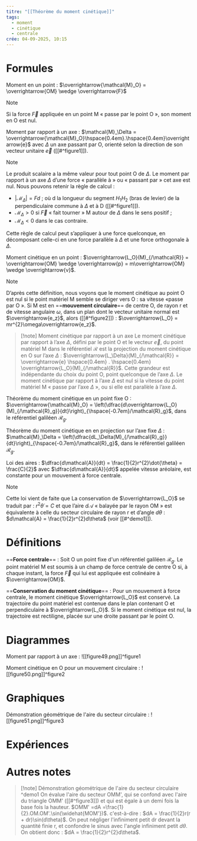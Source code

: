 ```yaml
---
titre: "[[Théorème du moment cinétique]]"
tags:
  - moment
  - cinétique
  - centrale
crée: 04-09-2025, 10:15
---
```

# Formules
Moment en un point : $\overrightarrow{\mathcal{M}_O} = \overrightarrow{OM} \wedge \overrightarrow{F}$
> [!note]
> Si la force $\overrightarrow{F}$ appliquée en un point M « passe par le point O », son moment en O est nul.

Moment par rapport à un axe : $\mathcal{M}_\Delta = \overrightarrow{\mathcal{M}_O}\hspace{0.4em}.\hspace{0.4em}\overrightarrow{e}$  avec $\Delta$ un axe passant par O, orienté selon la direction de son vecteur unitaire $\overrightarrow{e}$ ([[#^figure1]]).
> [!note]
> Le produit scalaire a la même valeur pour tout point O de $\Delta$.
> Le moment par rapport à un axe $\Delta$ d’une force « parallèle à » ou « passant par » cet axe est nul. 
> Nous pouvons retenir la règle de calcul :
> - $|\mathcal{M}_\Delta| = Fd$ ; où d la longueur du segment $H_1H_2$ (bras de levier) de la perpendiculaire commune à $\Delta$ et à D ([[#^figure1]]).
> - $\mathcal{M}_\Delta > 0$ si $\overrightarrow{F}$ « fait tourner » M autour de $\Delta$ dans le sens positif ;
> - $\mathcal{M}_\Delta < 0$ dans le cas contraire.
> 
> Cette règle de calcul peut s’appliquer à une force quelconque, en décomposant celle-ci en une force parallèle à $\Delta$ et une force orthogonale à $\Delta$.

Moment cinétique en un point : $\overrightarrow{L_O}(M)_{/\mathcal{R}} = \overrightarrow{OM} \wedge \overrightarrow{p} = m\overrightarrow{OM} \wedge \overrightarrow{v}$.
> [!note]
> D’après cette définition, nous voyons que le moment cinétique au point O est nul si le point matériel M semble se diriger vers O : sa vitesse «passe par O ».
> Si M est en ==**mouvement circulaire**== de centre O, de rayon r et de vitesse angulaire $\omega$, dans un plan dont le vecteur unitaire normal est $\overrightarrow{e_z}$, alors ([[#^figure2]]) : $\overrightarrow{L_O} = mr^{2}\omega\overrightarrow{e_z}$.

> [!note] Moment cinétique par rapport à un axe
> Le moment cinétique par rapport à l’axe $\Delta$, défini par le point O et le vecteur $\overrightarrow{e}$, du point matériel M dans le référentiel $\mathcal{R}$ est la projection du moment cinétique en O sur l’axe $\Delta$ : $\overrightarrow{L_\Delta}(M)_{/\mathcal{R}} = \overrightarrow{e} \hspace{0.4em} . \hspace{0.4em} \overrightarrow{L_O}(M)_{/\mathcal{R}}$.
> Cette grandeur est indépendante du choix du point O, point quelconque de l’axe $\Delta$.
> Le moment cinétique par rapport à l’axe $\Delta$ est nul si la vitesse du point matériel M « passe par l’axe $\Delta$ », ou si elle est parallèle à l’axe $\Delta$.

Théorème du moment cinétique en un point fixe O : $\overrightarrow{\mathcal{M}_O} = \left(\dfrac{d\overrightarrow{L_O}(M)_{/\mathcal{R}_g}}{dt}\right)_{\hspace{-0.7em}/\mathcal{R}_g}$, dans le référentiel galiléen $\mathcal{R}_g$.

Théorème du moment cinétique en en projection sur l’axe fixe $\Delta$ : $\mathcal{M}_\Delta = \left(\dfrac{dL_\Delta(M)_{/\mathcal{R}_g}}{dt}\right)_{\hspace{-0.7em}/\mathcal{R}_g}$, dans le référentiel galiléen $\mathcal{R}_g$.

Loi des aires : $\dfrac{d\mathcal{A}}{dt} = \frac{1}{2}r^{2}\dot{\theta} = \frac{C}{2}$ avec $\dfrac{d\mathcal{A}}{dt}$  appelée vitesse aréolaire, est constante pour un mouvement à force centrale.
> [!note]
> Cette loi vient de faite que La conservation de $\overrightarrow{L_O}$ se traduit par : $r^{2}\dot{\theta} = C$ et que l’aire $d\mathcal{A}$ « balayée par le rayon OM » est équivalente à celle du secteur circulaire de rayon r et d’angle $d\theta$ : $d\mathcal{A} = \frac{1}{2}r^{2}d\theta$ (voir [[#^demo1]]).
# Définitions
==**Force centrale**== :
Soit O un point fixe d'un référentiel galiléen $\mathcal{R}_g$. Le point matériel M est soumis à un champ de force centrale de centre O si, à chaque instant, la force $\overrightarrow{F}$ qui lui est appliquée est colinéaire à $\overrightarrow{OM}$.

==**Conservation du moment cinétique**== :
Pour un mouvement à force centrale, le moment cinétique $\overrightarrow{L_O}$ est conservé. La trajectoire du point matériel est contenue dans le plan contenant O et perpendiculaire à $\overrightarrow{L_O}$.
Si le moment cinétique est nul, la trajectoire est rectiligne, placée sur une droite passant par le point O.
# Diagrammes
Moment par rapport à un axe :
![[figure49.png]]^figure1

Moment cinétique en O pour un mouvement circulaire :
![[figure50.png]]^figure2
# Graphiques
Démonstration géométrique de l'aire du secteur circulaire :
![[figure51.png]]^figure3
# Expériences

# Autres notes
> [!note] Démonstration géométrique de l'aire du secteur circulaire ^demo1
> On évalue l'aire du secteur OMM', qui se confond avec l'aire du triangle OMM' ([[#^figure3]]) et qui est égale à un demi fois la base fois la hauteur.
> $OMM' =dA =\frac{1}{2}.OM.OM'.\sin(\widehat{MOM'})$.
> c'est-à-dire : $dA = \frac{1}{2}r(r + dr)\sin(d\theta)$.
> On peut négliger l'infiniment petit dr devant la quantité finie r, et confondre le sinus avec l'angle infiniment petit $d\theta$. On obtient donc : $dA = \frac{1}{2}r^{2}d\theta$. 